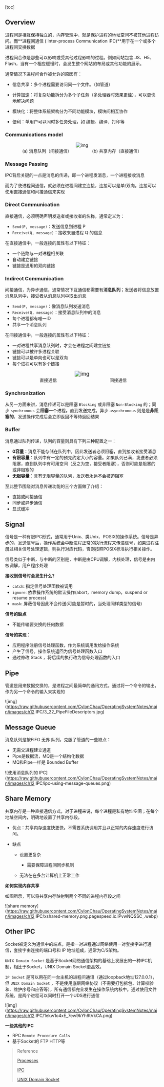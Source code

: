 [toc]

## Overview

进程间是相互保持独立的，内存管理中，就是保护进程的地址空间不被其他进程访问。而**进程间通信 ( Inter-process Communication IPC)**用于在一个或多个进程间交换数据

进程间合作是那些可以影响或受其他过程影响的过程。例如网站包含 JS、H5、Flash，当有一个相应缓慢时，会发生整个网站的布局或其他功能的展示。

通常情况下进程间合作被允许的原因有：

- 信息共享：多个进程需要访问同一个文件。（如管道）

- 计算加速：将复杂功能拆分为多个子任务（多处理器时效果更佳），可以更快地解决问题
- 模块化：将整体系统架构分为不同功能模块，模块间相互协作
- 便利：单用户可以同时多任务处理，如 编辑、编译、打印等

### Communications model

<center><img src="https://raw.githubusercontent.com/CylonChau/OperatingSystemNotes/main/images/ch12 IPC/3_12_CommunicationsModels.jpg" alt="img" style="zoom:100%;" /></center>

<center>(a) 消息队列（间接通信） &nbsp;&nbsp;&nbsp;&nbsp;&nbsp;&nbsp;&nbsp;&nbsp;&nbsp;&nbsp;&nbsp;&nbsp;&nbsp;&nbsp;&nbsp;&nbsp;(b) 共享内存（直接通信）</center>

###  Message Passing

IPC背后关键的一点是消息的传递，即一个进程发消息，一个进程接收消息

而为了使进程间通信，就必须在进程间建立连接，连接可以是单/双向。连接可以使用直接通信和间接通信来实现

### Direct Communication

直接通信，必须明确声明发送者或接收者的名称，通常定义为：

- `Send(P, message)`：发送信息到进程 P
- `Receive(Q, message)`：接收来自进程 Q 的信息

在直接通信中，一般连接的属性有以下特征：

- 一个链路与一对进程相关联
- 自动建立链接
- 链接是通用的双向链接

### Indirect Communication

间接通信，为异步通信，通常情况下互通信都需要有**消息队列**；发送者将信息放置消息队列中，接受者从消息队列中取出消息

- `Send(P, message)`：像消息队列发送消息
- `Receive(Q, message)`：接受消息队列中的消息
- 每个进程都有唯一ID
- 共享一个消息队列

在间接通信中，一般连接的属性有以下特征：

- 一对进程共享消息队列时，才会在进程之间建立链接
- 链接可以被许多进程关联
- 链接可以是单向也可以是双向
- 每个进程可以有多个链接

<center><img src="https://raw.githubusercontent.com/CylonChau/OperatingSystemNotes/main/images/ch12 IPC/image-20220419222401782.png" alt="img" style="zoom:120%;" /></center>

<center>&nbsp;&nbsp;直接通信&nbsp;&nbsp;&nbsp;&nbsp;&nbsp;&nbsp;&nbsp;&nbsp;&nbsp;&nbsp;&nbsp;&nbsp;&nbsp;&nbsp;&nbsp;&nbsp;&nbsp;&nbsp;&nbsp;&nbsp;&nbsp;&nbsp;&nbsp;&nbsp;&nbsp;&nbsp;&nbsp;&nbsp;&nbsp;&nbsp;&nbsp;&nbsp;&nbsp;&nbsp;&nbsp;&nbsp;&nbsp;&nbsp;&nbsp;&nbsp;&nbsp;&nbsp;&nbsp;&nbsp;间接通信</center>



###  Synchronization

从另一方面来讲，消息传递可以是阻塞 `Blocking` 或非阻塞 `Non-Blocking` 的；同步 `synchronous` 会**阻塞**一个进程，直到发送完成。异步 `asynchronous` 则是是**非阻塞的**，发送操作完成后会立即返回不等待返回结果

### Buffer

消息通过队列传递，队列的容量则具有下列三种配置之一：

- **0容量**：消息不能存储在队列中，因此发送者必须阻塞，直到接收者接受消息
- **有限容量**：队列中有一定的预先约定大小的容量。如果队列已满，发送者必须阻塞，直到队列中有可用空间（反之为空，接受者阻塞），否则可能是阻塞的或非阻塞的
- **无限容量**：具有无限容量的队列，发送者永远不会被迫阻塞

至此整节围绕对消息传递功能的三个方面做了介绍：

- 直接或间接通信
- 同步或异步通信
- 显式缓冲



## Signal

信号是一种有限IPC形式，通常用于Unix、类Unix、POSIX的操作系统。信号是异步的，发送信号后，操作系统会中断进程正常的执行流程来传递信号，如果进程注册过相关信号处理逻辑，则执行对应代码，否则按照POSIX标准执行相关操作。

信号类似于中断，与中断的区别是，中断是由CPU调解，内核处理，信号是由内核调解，用户程序处理

**接收到信号时会发生什么?**

- `catch`:  指定信号处理函数被调用
- `ignore`: 依靠操作系统的默认操作(abort，memory dump，suspend or resume process)
- `mask`:   屏蔽信号因此不会传送(可能是暂时的，当处理同样类型的信号)

**信号的缺点**

- 不能传输要交换的任何数据

**信号的实现**：

- 应用程序注册信号处理函数，作为系统调用发给操作系统
- 产生了信号，操作系统返回为信号处理函数入口
- 通过修改 Stack ，将后续的执行改为信号处理函数的入口

## Pipe

管道是用来数据交换的，是进程之间最简单的通讯方式。通过将一个命令的输出，作为另一个命令的输入来实现的

![img](https://raw.githubusercontent.com/CylonChau/OperatingSystemNotes/main/images/ch12 IPC/3_22_PipeFileDescriptors.jpg)

## Message Queue

消息队列是按FIFO 无界 队列，克服了管道的一些缺点：

- 无需父进程建立通道
- Pipe是数据流，MQ是一个结构化数据
- MQ和Pipe一样是 Bounded Buffer

![使用消息队列的 IPC](https://raw.githubusercontent.com/CylonChau/OperatingSystemNotes/main/images/ch12 IPC/ipc-using-message-queues.png)

## Share Memory

共享内存是一种直接通信方式，对于进程来说，每个进程是私有地址空间；在每个地址空间内，明确地设置了共享内存段。

- 优点：共享内存速度快更快，不需要系统调用并且以正常的内存速度进行访问。

- 缺点

  - 设置更复杂
    - 需要保障进程间同步机制

  - 无法在在多台计算机上正常工作

**如何实现内存共享**

如图所示，可以将共享内存映射到两个不同的进程内存段之间

![share memory](https://raw.githubusercontent.com/CylonChau/OperatingSystemNotes/main/images/ch12 IPC/xshared-memory.png.pagespeed.ic.lPvwNQSSC_.webp)

## Other IPC

Socket被定义为通信中的端点，是指一对进程通过网络使用一对套接字进行通信，套接字由连接的端口号和 IP 地址组成，通常为C/S架构。

`UNIX Domain Socket` 是基于Socket网络通信架构的基础上发展出的一种IPC机制，相比于Socket，UNIX Domain Socket更高效。

`IP Socket` 是可以用在同一台主机的进程间通讯（通过loopback地址127.0.0.1），但 `UNIX Domain Socket` ，不是使用底层网络协议（不需要打包拆包、计算校验和、维护序号和应答等），所有通信都完全发生在操作系统内核中。通过使用文件系统，是两个进程可以同时打开一个UDS进行通信

![img](https://raw.githubusercontent.com/CylonChau/OperatingSystemNotes/main/images/ch12 IPC/1ekw1o4xE_7ew9kYh6tVkCA.png)

**一些其他的IPC**

- RPC `Remote Procedure Calls`
- 基于Socket的 FTP HTTP等

> Reference
>
> [Processes](https://www.cs.uic.edu/~jbell/CourseNotes/OperatingSystems/3_Processes.html)
>
> [IPC](https://www.cs.unc.edu/~dewan/242/s07/notes/ipc/node4.html)
>
> [UNIX Domain Socket](https://akaedu.github.io/book/ch37s04.html)